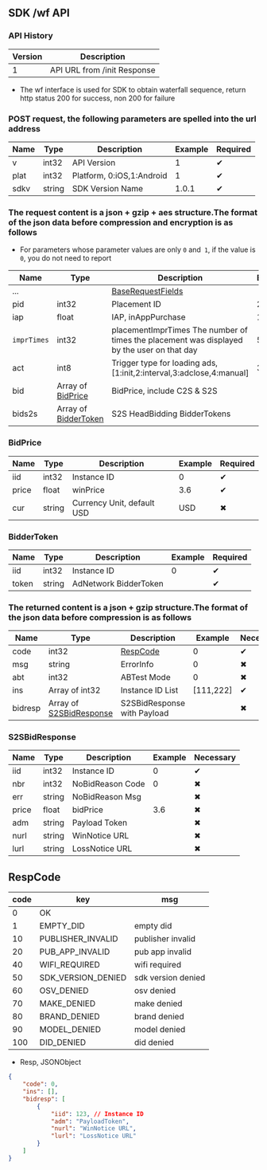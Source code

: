 ## SDK /wf API

### API History
|Version|Description|
|------|------|
| 1 | API URL from /init Response |


* The wf interface is used for SDK to obtain waterfall sequence, return http status 200 for success, non 200 for failure

### POST request, the following parameters are spelled into the url address

| Name|Type|Description|Example|Required|
| --- | ---| --- | --- |---|
| v | int32 | API Version|1| ✔︎|
| plat | int32 | Platform, 0:iOS,1:Android|1| ✔︎|
| sdkv | string | SDK Version Name |1.0.1| ✔︎|

### The request content is a json + gzip + aes structure.The format of the json data before compression and encryption is as follows
* For parameters whose parameter values are only `0` and` 1`, if the value is `0`, you do not need to report

| Name|Type|Description|Example|Required|
| --- | ---| --- | --- | --- |
|...||[BaseRequestFields](SDK_COMMON.md#baserequestfields)||✔︎|
| pid | int32 | Placement ID | 2345|✔︎|
| iap | float | IAP, inAppPurchase |1|✖︎|
| `imprTimes` | int32 | placementImprTimes The number of times the placement was displayed by the user on that day|5|✖︎|
| act | int8 | Trigger type for loading ads, [1:init,2:interval,3:adclose,4:manual] |3|✔︎|
| bid | Array of [BidPrice](#bidprice) | BidPrice, include C2S & S2S ||✖︎|
| bids2s | Array of [BidderToken](#biddertoken) | S2S HeadBidding BidderTokens ||✖︎|

### BidPrice

| Name|Type|Description|Example|Required|
| --- | ---| --- | --- | --- |
| iid | int32 | Instance ID | 0 |✔︎|
| price | float | winPrice | 3.6 | ✔︎ |
| cur | string | Currency Unit, default USD | USD |✖︎|

### BidderToken

| Name|Type|Description|Example|Required|
| --- | ---| --- | --- | --- |
| iid | int32 | Instance ID | 0 |✔︎|
| token | string | AdNetwork BidderToken | | ✔︎ |


### The returned content is a json + gzip structure.The format of the json data before compression is as follows

| Name | Type | Description | Example | Necessary |
| --- | ---| --- | --- | --- |
| code | int32 | [RespCode](#respcode)| 0 |✔︎|
| msg | string | ErrorInfo| 0 |✖︎|
| abt | int32 | ABTest Mode | 0 |✖︎|
| ins | Array of int32 | Instance ID List | [111,222] | ✔︎ |
| bidresp | Array of [S2SBidResponse](#s2sbidresponse) | S2SBidResponse with Payload | | ✖︎ |

### S2SBidResponse

| Name | Type | Description | Example | Necessary |
| --- | ---| --- | --- | --- |
| iid | int32 | Instance ID | 0 |✔︎|
| nbr | int32 | NoBidReason Code | 0 | ✖︎ |
| err | string | NoBidReason Msg | | ✖︎ |
| price | float | bidPrice | 3.6 | ✖︎ |
| adm | string | Payload Token | | ✖︎ |
| nurl | string | WinNotice URL | | ✖︎ |
| lurl | string | LossNotice URL | | ✖︎ |

## RespCode
| code | key | msg |
|---|---|---|
| 0 | OK |  |
| 1 | EMPTY_DID | empty did |
| 10 | PUBLISHER_INVALID | publisher invalid |
| 20 | PUB_APP_INVALID | pub app invalid |
| 40 | WIFI_REQUIRED | wifi required |
| 50 | SDK_VERSION_DENIED | sdk version denied |
| 60 | OSV_DENIED | osv denied |
| 70 | MAKE_DENIED | make denied |
| 80 | BRAND_DENIED | brand denied |
| 90 | MODEL_DENIED | model denied |
| 100 | DID_DENIED | did denied |


* Resp, JSONObject

```json
{
    "code": 0,
    "ins": [],
    "bidresp": [
        {
            "iid": 123, // Instance ID
            "adm": "PayloadToken",
            "nurl": "WinNotice URL",
            "lurl": "LossNotice URL"
        }
    ]
}
```


